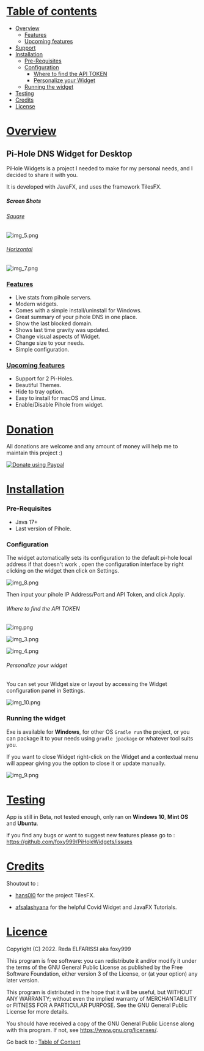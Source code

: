 

# <ins>Table of contents</ins>
- [Overview](#overview)
  * [Features](#features)
  * [Upcoming features](#upcoming-features)
- [Support ](#donation)
- [Installation](#installation)
    * [Pre-Requisites](#pre-requisites)
    * [Configuration](#configuration)
      * [Where to find the API TOKEN](#where-to-find-the-api-token)
      * [Personalize your Widget](#personalize-your-widget)
    * [Running the widget](#running-the-widget)
- [Testing ](#testing) 
- [Credits ](#credits)
- [License ](#licence)

# <ins>Overview</ins>
## Pi-Hole DNS Widget for Desktop
PiHole Widgets is a project I needed to make for my personal needs, and I decided to share it with you.

It is developed with JavaFX, and uses the framework TilesFX.

##### Screen Shots
###### <ins>Square</ins>
![img_5.png](img_5.png)

###### <ins>Horizontal</ins>
![img_7.png](img_7.png)

### <ins>Features</ins>

- Live stats from pihole servers.
- Modern widgets.
- Comes with a simple install/uninstall for Windows.
- Great summary of your pihole DNS in one place.
- Show the last blocked domain.
- Shows last time gravity was updated.
- Change visual aspects of Widget.
- Change size to your needs.
- Simple configuration.

### <ins>Upcoming features</ins>

- Support for 2 Pi-Holes.
- Beautiful Themes.
- Hide to tray option.
- Easy to install for macOS and Linux.
- Enable/Disable Pihole from widget.


# <ins>Donation</ins>
All donations are welcome and any amount of money will help me to maintain this project :)
<p align="left">  
  <a href="https://paypal.me/foxinflames"><img alt="Donate using Paypal" src="https://www.paypalobjects.com/en_US/i/btn/btn_donateCC_LG.gif"></a>
</p>


# <ins>Installation</ins>

### Pre-Requisites

- Java 17+
- Last version of Pihole.

### Configuration
The widget automatically sets its configuration to the default pi-hole local address if that doesn't work , open the configuration interface by right clicking on the widget then click on Settings.

![img_8.png](img_8.png)

Then input your pihole IP Address/Port and API Token, and click Apply.

###### Where to find the API TOKEN

![img.png](img.png)

![img_3.png](img_3.png)

![img_4.png](img_4.png)

###### Personalize your widget

You can set your Widget size or layout by accessing the Widget configuration panel in Settings.

![img_10.png](img_10.png)

### Running the widget

Exe is available for **Windows**, for other OS `Gradle run` the project, or you can package it to your needs using `gradle jpackage` or whatever tool suits you.

If you want to close Widget right-click on the Widget and a contextual menu will appear giving you the option to close it or update manually.

![img_9.png](img_9.png)

# <ins>Testing</ins>

App is still in Beta, not tested enough, only ran on **Windows 10**, **Mint OS** and **Ubuntu**.

if you find any bugs or want to suggest new features please go to : https://github.com/foxy999/PiHoleWidgets/issues


# <ins>Credits</ins>
<div>
Shoutout to :

- <a href="https://github.com/HanSolo/tilesfx" title="hans0l0">hans0l0</a> for the project TilesFX.
 
- <a href="https://github.com/afsalashyana" title="afsalashyana">afsalashyana</a> for the helpful Covid Widget and JavaFX Tutorials.

</div>

# <ins>Licence</ins>
Copyright (C) 2022.  Reda ELFARISSI aka foxy999


This program is free software: you can redistribute it and/or modify
it under the terms of the GNU General Public License as published by
the Free Software Foundation, either version 3 of the License, or
(at your option) any later version.

This program is distributed in the hope that it will be useful,
but WITHOUT ANY WARRANTY; without even the implied warranty of
MERCHANTABILITY or FITNESS FOR A PARTICULAR PURPOSE.  See the
GNU General Public License for more details.

You should have received a copy of the GNU General Public License
along with this program.  If not, see <https://www.gnu.org/licenses/>.         

Go back to : [Table of Content](#table-of-contents)
